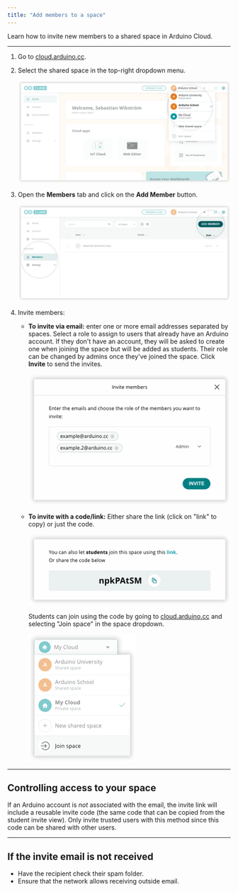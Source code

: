 ```yaml
---
title: "Add members to a space"
---
```


Learn how to invite new members to a shared space in Arduino Cloud.

---

1. Go to [cloud.arduino.cc](https://cloud.arduino.cc/).

2. Select the shared space in the top-right dropdown menu.

   ![Selecting a shared space in Arduino Cloud, using the space dropdown menu.](img/cloud-space-dropdown-shared.png)

3. Open the **Members** tab and click on the **Add Member** button.

   ![Opening the "Members" tab and clicking the "Add Member" button in the top-right.](img/cloud-space-members-add.png)

4. Invite members:

   * **To invite via email:** enter one or more email addresses separated by spaces. Select a role to assign to users that already have an Arduino account. If they don't have an account, they will be asked to create one when joining the space but will be added as students. Their role can be changed by admins once they've joined the space. Click **Invite** to send the invites.

     ![Inviting admins in the "Invite members" prompt.](img/invite-members.png)

   * **To invite with a code/link:** Either share the link (click on "link" to copy) or just the code.

     ![The sharable link and URL.](img/invite-code.png)

     Students can join using the code by going to [cloud.arduino.cc](https://cloud.arduino.cc/) and selecting "Join space" in the space dropdown.

     ![The space selection dropdown.](img/dropdown-join-space.png)

---

<a id="access"></a>

## Controlling access to your space

If an Arduino account is _not_ associated with the email, the invite link will include a reusable invite code (the same code that can be copied from the student invite view). Only invite trusted users with this method since this code can be shared with other users.

---

## If the invite email is not received

* Have the recipient check their spam folder.
* Ensure that the network allows receiving outside email.
